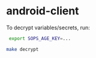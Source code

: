 # android-client

To decrypt variables/secrets, run:

```sh
 export SOPS_AGE_KEY=...

make decrypt
```
